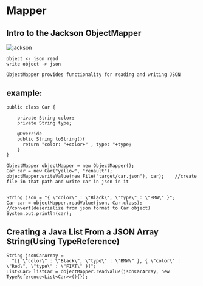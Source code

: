 # Mapper
## Intro to the Jackson ObjectMapper
![jackson](https://user-images.githubusercontent.com/51336081/188126051-9ee54795-30d5-4aeb-a7fc-d447af510a5a.png)

``` 
object <- json read
write object -> json

ObjectMapper provides functionality for reading and writing JSON
```
## example:
```
public class Car {

    private String color;
    private String type;
    
    @Override
    public String toString(){
      return "color: "+color+" , type: "+type;
    }
}

ObjectMapper objectMapper = new ObjectMapper();
Car car = new Car("yellow", "renault");
objectMapper.writeValue(new File("target/car.json"), car);    //create file in that path and write car in json in it


String json = "{ \"color\" : \"Black\", \"type\" : \"BMW\" }";
Car car = objectMapper.readValue(json, Car.class);           //convert(deserialize from json format to Car object)
System.out.println(car);

```
## Creating a Java List From a JSON Array String(Using TypeReference)
```
String jsonCarArray = 
  "[{ \"color\" : \"Black\", \"type\" : \"BMW\" }, { \"color\" : \"Red\", \"type\" : \"FIAT\" }]";
List<Car> listCar = objectMapper.readValue(jsonCarArray, new TypeReference<List<Car>>(){});
```
